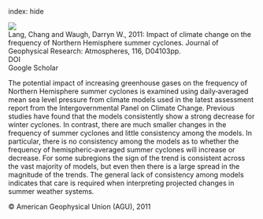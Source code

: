 index: hide

<div class="Citation">
    <div class="Citation-thumb CitationThumb-linked"  data-href="https://doi.org/10.1029/2010jd014300">
      <img src="https://static.claimspace.cloud/climate-study-static/refs/thumbs/14/Lang_and_Waugh_2011-thumb.png" />
    </div>

  <div class="Citation-body">
    <div class="Citation-text">Lang, Chang and Waugh, Darryn W., 2011: Impact of climate change on the frequency of Northern Hemisphere summer cyclones. <span class="Article-journal">Journal of Geophysical Research: Atmospheres, </span><span class="Article-volume">116, </span>D04103pp.</div>
    <div class="Citation-links">
      <div class="CitationLink" data-href="https://doi.org/10.1029/2010jd014300">
        <div class="CitationLink-icon CitationLink-Doi"></div>
        <div class="CitationLink-text">DOI</div>
      </div>
      <div class="CitationLink" data-href="https://scholar.google.com/scholar?q=10.1029/2010jd014300">
        <div class="CitationLink-icon CitationLink-Scholar"></div>
        <div class="CitationLink-text">Google Scholar</div>
      </div>
    </div>
  </div>
</div>

The potential impact of increasing greenhouse gases on the frequency of Northern Hemisphere summer cyclones is examined using daily‐averaged mean sea level pressure from climate models used in the latest assessment report from the Intergovernmental Panel on Climate Change. Previous studies have found that the models consistently show a strong decrease for winter cyclones. In contrast, there are much smaller changes in the frequency of summer cyclones and little consistency among the models. In particular, there is no consistency among the models as to whether the frequency of hemispheric‐averaged summer cyclones will increase or decrease. For some subregions the sign of the trend is consistent across the vast majority of models, but even then there is a large spread in the magnitude of the trends. The general lack of consistency among models indicates that care is required when interpreting projected changes in summer weather systems.

<div class="Citation-copy">
&copy; American Geophysical Union (AGU), 2011
</div>